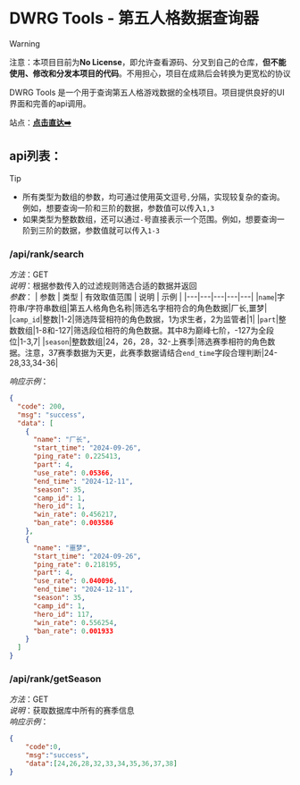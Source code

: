 # DWRG Tools - 第五人格数据查询器

> [!WARNING]  
> 注意：本项目目前为**No License**，即允许查看源码、分叉到自己的仓库，**但不能使用、修改和分发本项目的代码**。不用担心，项目在成熟后会转换为更宽松的协议

DWRG Tools 是一个用于查询第五人格游戏数据的全栈项目。项目提供良好的UI界面和完善的api调用。

站点：[**点击直达➡️**](https://dwrg.codegang.top)

## api列表：

> [!TIP]
> - 所有类型为数组的参数，均可通过使用英文逗号`,`分隔，实现较复杂的查询。例如，想要查询一阶和三阶的数据，参数值可以传入`1,3`
> - 如果类型为整数数组，还可以通过`-`号直接表示一个范围。例如，想要查询一阶到三阶的数据，参数值就可以传入`1-3`

### **/api/rank/search**
*方法*：GET  
*说明*：根据参数传入的过滤规则筛选合适的数据并返回  
*参数*：
| 参数 | 类型 | 有效取值范围 | 说明 | 示例 |
|---|---|---|---|---|
|`name`|字符串/字符串数组|第五人格角色名称|筛选名字相符合的角色数据|厂长,噩梦|
|`camp_id`|整数|1-2|筛选阵营相符的角色数据，1为求生者，2为监管者|1|
|`part`|整数数组|1-8和-127|筛选段位相符的角色数据。其中8为巅峰七阶，-127为全段位|1-3,7|
|`season`|整数数组|24，26，28，32-上赛季|筛选赛季相符的角色数据。注意，37赛季数据为天更，此赛季数据请结合`end_time`字段合理判断|24-28,33,34-36|

*响应示例*：
```json
{
  "code": 200,
  "msg": "success",
  "data": [
    {
      "name": "厂长",
      "start_time": "2024-09-26",
      "ping_rate": 0.225413,
      "part": 4,
      "use_rate": 0.05366,
      "end_time": "2024-12-11",
      "season": 35,
      "camp_id": 1,
      "hero_id": 1,
      "win_rate": 0.456217,
      "ban_rate": 0.003586
    },
    {
      "name": "噩梦",
      "start_time": "2024-09-26",
      "ping_rate": 0.218195,
      "part": 4,
      "use_rate": 0.040096,
      "end_time": "2024-12-11",
      "season": 35,
      "camp_id": 1,
      "hero_id": 117,
      "win_rate": 0.556254,
      "ban_rate": 0.001933
    }
  ]
}
```

### **/api/rank/getSeason**
*方法*：GET  
*说明*：获取数据库中所有的赛季信息  
*响应示例*：
```json
{
    "code":0,
    "msg":"success",
    "data":[24,26,28,32,33,34,35,36,37,38]
}
```